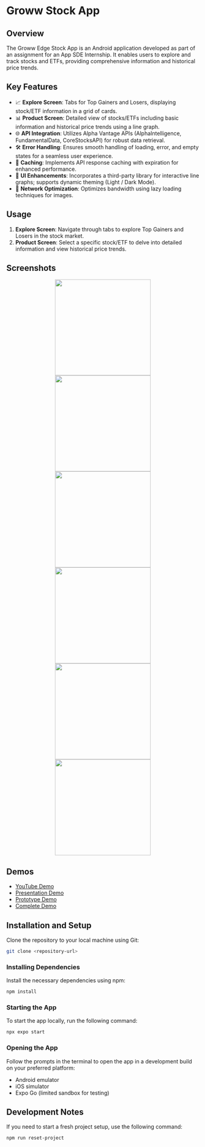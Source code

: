 

# Groww Stock App

## Overview

The Groww Edge Stock App is an Android application developed as part of an assignment for an App SDE Internship. It enables users to explore and track stocks and ETFs, providing comprehensive information and historical price trends.

## Key Features

- 📈 **Explore Screen**: Tabs for Top Gainers and Losers, displaying stock/ETF information in a grid of cards.
- 📊 **Product Screen**: Detailed view of stocks/ETFs including basic information and historical price trends using a line graph.
- 🌐 **API Integration**: Utilizes Alpha Vantage APIs (AlphaIntelligence, FundamentalData, CoreStocksAPI) for robust data retrieval.
- 🛠️ **Error Handling**: Ensures smooth handling of loading, error, and empty states for a seamless user experience.
- 🔄 **Caching**: Implements API response caching with expiration for enhanced performance.
- 🎨 **UI Enhancements**: Incorporates a third-party library for interactive line graphs; supports dynamic theming (Light / Dark Mode).
- 📡 **Network Optimization**: Optimizes bandwidth using lazy loading techniques for images.

## Usage

1. **Explore Screen**: Navigate through tabs to explore Top Gainers and Losers in the stock market.
2. **Product Screen**: Select a specific stock/ETF to delve into detailed information and view historical price trends.

## Screenshots 

<div align="center">
    <img src="https://github.com/user-attachments/assets/6ef7de0f-9975-4b7c-8413-93071b4866e3" width="250" hspace="20">
    <img src="https://github.com/user-attachments/assets/08f9e130-7a58-45b5-9592-ba596d7e877f" width="250" hspace="20">
    <img src="https://github.com/user-attachments/assets/b2b33057-6295-4b58-ae41-e117ab30c9ef" width="250" hspace="20">
</div>

<div align="center">
    <img src="https://github.com/user-attachments/assets/5b2061dd-f0a7-4c39-9492-de941103a279" width="250" hspace="20">
    <img src="https://github.com/user-attachments/assets/144f7c83-bf47-4d87-a5ce-1f7ebf6d6f7c" width="250" hspace="20">
    <img src="https://github.com/user-attachments/assets/8b36b477-9689-4102-8aa8-f6ffeb6033f2" width="250" hspace="20">
</div>


## Demos
- [YouTube Demo](https://www.youtube.com/watch?v=WZzIhNmGfug)
- [Presentation Demo](https://drive.google.com/file/d/1Amfb4ULktImNenVawxu3F8CJCSXDxxAg/view)
- [Prototype Demo](https://drive.google.com/file/d/1j4vinIKZxyiNReVkm4Wx96GogKdJI6pe/view?usp=sharing)
- [Complete Demo](https://new.express.adobe.com/id/urn:aaid:sc:AP:e5f7b802-24d4-46ad-872d-9de8becc3849?invite=true&promoid=Z2G1FQKR&mv=other)

## Installation and Setup


Clone the repository to your local machine using Git:

```bash
git clone <repository-url>
```

### Installing Dependencies

Install the necessary dependencies using npm:

```bash
npm install
```

### Starting the App

To start the app locally, run the following command:

```bash
npx expo start
```

### Opening the App

Follow the prompts in the terminal to open the app in a development build on your preferred platform:

- Android emulator
- iOS simulator
- Expo Go (limited sandbox for testing)

## Development Notes

If you need to start a fresh project setup, use the following command:

```bash
npm run reset-project
```


